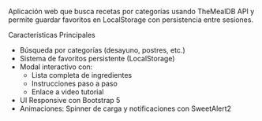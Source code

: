 Aplicación web que busca recetas por categorías usando TheMealDB API y permite guardar favoritos en LocalStorage con persistencia entre sesiones.

Características Principales
- Búsqueda por categorías (desayuno, postres, etc.)
- Sistema de favoritos persistente (LocalStorage)
- Modal interactivo con:
  - Lista completa de ingredientes
  - Instrucciones paso a paso
  - Enlace a video tutorial
- UI Responsive con Bootstrap 5
- Animaciones: Spinner de carga y notificaciones con SweetAlert2
